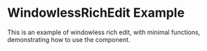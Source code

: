 # WindowlessRichEdit Example

This is an example of windowless rich edit, with minimal functions, demonstrating how to use the component.
